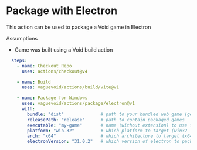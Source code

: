 # Package with Electron

This action can be used to package a Void game in Electron

Assumptions
  * Game was built using a Void build action

```yaml
  steps:
    - name: Checkout Repo
      uses: actions/checkout@v4

    - name: Build
      uses: vaguevoid/actions/build/vite@v1

    - name: Package for Windows
      uses: vaguevoid/actions/package/electron@v1
      with:
        bundle: "dist"              # path to your bundled web game (generated by build action)
        releasePath: "release"      # path to contain packaged games
        executable: "my-game"       # name (without extension) to use for generated executables
        platform: "win-32"          # which platform to target (win32 | linux | darwin)
        arch: "x64"                 # which architecture to target (x64 | arm64)
        electronVersion: "31.0.2"   # which version of electron to package 
```
